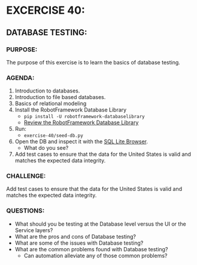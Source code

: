# EXCERCISE 40:
## DATABASE TESTING:
### PURPOSE:
The purpose of this exercise is to learn the basics of database testing.

### AGENDA:
1. Introduction to databases.
2. Introduction to file based databases.
3. Basics of relational modeling
4. Install the RobotFramework Database Library
   - ```pip install -U robotframework-databaselibrary```
   - [Review the RobotFramework Database Library](https://franz-see.github.io/Robotframework-Database-Library/api/0.5/DatabaseLibrary.html)
5. Run:
   - ```exercise-40/seed-db.py```
6. Open the DB and inspect it with the [SQL Lite Browser](https://sqlitebrowser.org/).
   - What do you see?
7. Add test cases to ensure that the data for the United States is valid and matches the expected data integrity.

### CHALLENGE:
Add test cases to ensure that the data for the United States is valid and matches the expected data integrity.

### QUESTIONS:
- What should you be testing at the Database level versus the UI or the Service layers?
- What are the pros and cons of Database testing?
- What are some of the issues with Database testing?
- What are the common problems found with Database testing?
  - Can automation alleviate any of those common problems?
